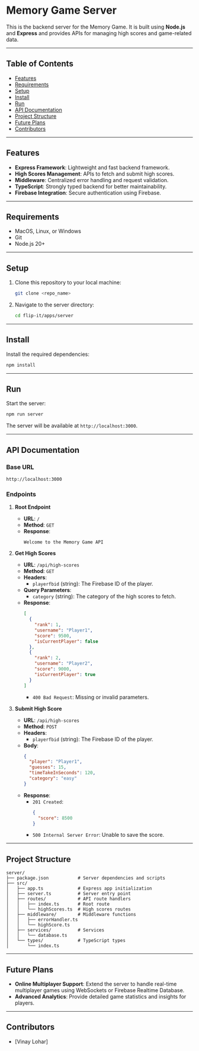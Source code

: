# Memory Game Server

This is the backend server for the Memory Game. It is built using **Node.js** and **Express** and provides APIs for managing high scores and game-related data.

---

## Table of Contents

- [Features](#features)
- [Requirements](#requirements)
- [Setup](#setup)
- [Install](#install)
- [Run](#run)
- [API Documentation](#api-documentation)
- [Project Structure](#project-structure)
- [Future Plans](#future-plans)
- [Contributors](#contributors)

---

## Features

- **Express Framework**: Lightweight and fast backend framework.
- **High Scores Management**: APIs to fetch and submit high scores.
- **Middleware**: Centralized error handling and request validation.
- **TypeScript**: Strongly typed backend for better maintainability.
- **Firebase Integration**: Secure authentication using Firebase.

---

## Requirements

- MacOS, Linux, or Windows
- Git
- Node.js 20+

---

## Setup

1. Clone this repository to your local machine:
   ```bash
   git clone <repo_name>
   ```

2. Navigate to the server directory:
   ```bash
   cd flip-it/apps/server
   ```

---

## Install

Install the required dependencies:
```bash
npm install
```

---

## Run

Start the server:
```bash
npm run server
```

The server will be available at `http://localhost:3000`.

---

## API Documentation

### Base URL

`http://localhost:3000`

### Endpoints

1. **Root Endpoint**
   - **URL**: `/`
   - **Method**: `GET`
   - **Response**:
     ```text
     Welcome to the Memory Game API
     ```

2. **Get High Scores**
   - **URL**: `/api/high-scores`
   - **Method**: `GET`
   - **Headers**:
     - `playerfbid` (string): The Firebase ID of the player.
   - **Query Parameters**:
     - `category` (string): The category of the high scores to fetch.
   - **Response**:
     ```json
     [
       {
         "rank": 1,
         "username": "Player1",
         "score": 9500,
         "isCurrentPlayer": false
       },
       {
         "rank": 2,
         "username": "Player2",
         "score": 9000,
         "isCurrentPlayer": true
       }
     ]
     ```
     - `400 Bad Request`: Missing or invalid parameters.

3. **Submit High Score**
   - **URL**: `/api/high-scores`
   - **Method**: `POST`
   - **Headers**:
     - `playerfbid` (string): The Firebase ID of the player.
   - **Body**:
     ```json
     {
       "player": "Player1",
       "guesses": 15,
       "timeTakeInSeconds": 120,
       "category": "easy"
     }
     ```
   - **Response**:
     - `201 Created`:
       ```json
       {
         "score": 8500
       }
       ```
     - `500 Internal Server Error`: Unable to save the score.

---

## Project Structure

```
server/
├── package.json           # Server dependencies and scripts
├── src/
│   ├── app.ts             # Express app initialization
│   ├── server.ts          # Server entry point
│   ├── routes/            # API route handlers
│   │   ├── index.ts       # Root route
│   │   └── highScores.ts  # High scores routes
│   ├── middleware/        # Middleware functions
│   │   ├── errorHandler.ts
│   │   └── highScore.ts
│   ├── services/          # Services
│   │   └── database.ts
│   └── types/             # TypeScript types
│       └── index.ts
```

---

## Future Plans

- **Online Multiplayer Support**: Extend the server to handle real-time multiplayer games using WebSockets or Firebase Realtime Database.
- **Advanced Analytics**: Provide detailed game statistics and insights for players.

---

## Contributors

- [Vinay Lohar]
